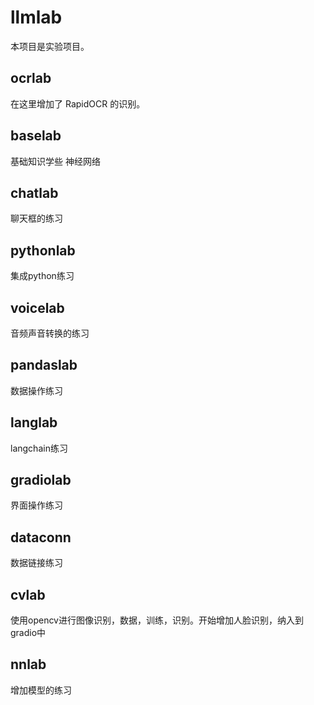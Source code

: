 # llmlab
本项目是实验项目。

## ocrlab
在这里增加了 RapidOCR 的识别。

## baselab
基础知识学些
神经网络

## chatlab
聊天框的练习

## pythonlab
集成python练习

## voicelab
音频声音转换的练习

## pandaslab
数据操作练习

## langlab
langchain练习

## gradiolab
界面操作练习

## dataconn
数据链接练习

## cvlab
使用opencv进行图像识别，数据，训练，识别。开始增加人脸识别，纳入到gradio中

## nnlab 
增加模型的练习
